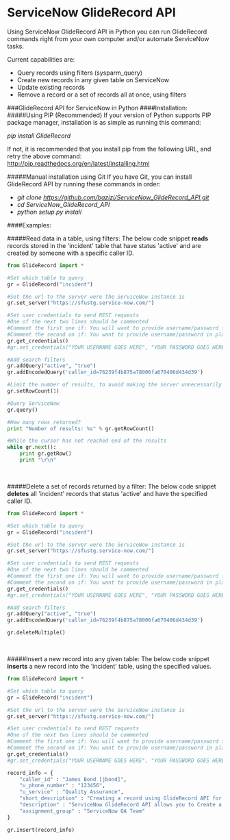 ServiceNow GlideRecord API
==========================
Using ServiceNow GlideRecord API in Python you can run GlideRecord commands right from your own computer and/or automate ServiceNow tasks.

Current capabilities are:
- Query records using filters (sysparm_query)
- Create new records in any given table on ServiceNow
- Update existing records
- Remove a record or a set of records all at once, using filters

###GlideRecord API for ServiceNow in Python
####Installation:
#####Using PIP (Recommended)
If your version of Python supports PIP package manager, installation is as simple as running this command:

*pip install GlideRecord*

If not, it is recommended that you install pip from the following URL, and retry the above command:
http://pip.readthedocs.org/en/latest/installing.html

#####Manual installation using Git
If you have Git, you can install GlideRecord API by running these commands in order:
- *git clone https://github.com/bazizi/ServiceNow_GlideRecord_API.git*
- *cd ServiceNow_GlideRecord_API*
- *python setup.py install*

####Examples:

#####Read data in a table, using filters:
The below code snippet **reads** records stored in the 'incident' table that have status 'active' and are created by someone with a specific caller ID.
```python
from GlideRecord import *

#Set which table to query
gr = GlideRecord("incident")

#Set the url to the server were the ServiceNow instance is
gr.set_server("https://sfustg.service-now.com/")

#Set user credentials to send REST requests
#One of the next two lines should be commented
#Comment the first one if: You will want to provide username/password from command line (recommended)
#Comment the second on if: You want to provide username/password in plain text (not recommended)
gr.get_credentials()
#gr.set_credentials("YOUR USERNAME GOES HERE", "YOUR PASSWORD GOES HERE")

#Add search filters
gr.addQuery("active", "true")
gr.addEncodedQuery('caller_id=76239f4b875a78006fa670406d434d39')

#Limit the number of results, to avoid making the server unnecessarily busy (The default is 100 results per query)
gr.setRowCount(1)

#Query ServiceNow
gr.query()

#How many rows returned?
print "Number of results: %s" % gr.getRowCount()

#While the cursor has not reached end of the results
while gr.next():
    print gr.getRow()
    print "\r\n"

```
<br />

#####Delete a set of records returned by a filter:
The below code snippet **deletes** all 'incident' records  that status 'active' and have the specified caller ID.

```python
from GlideRecord import *

#Set which table to query
gr = GlideRecord("incident")

#Set the url to the server were the ServiceNow instance is
gr.set_server("https://sfustg.service-now.com/")

#Set user credentials to send REST requests
#One of the next two lines should be commented
#Comment the first one if: You will want to provide username/password from command line (recommended)
#Comment the second on if: You want to provide username/password in plain text (not recommended)
gr.get_credentials()
#gr.set_credentials("YOUR USERNAME GOES HERE", "YOUR PASSWORD GOES HERE")

#Add search filters
gr.addQuery("active", "true")
gr.addEncodedQuery('caller_id=76239f4b875a78006fa670406d434d39')

gr.deleteMultiple()


```
<br />


#####Insert a new record into any given table:
The below code snippet **inserts** a new record into the 'incident' table, using the specified values.
```python
from GlideRecord import *

#Set which table to query
gr = GlideRecord("incident")

#Set the url to the server were the ServiceNow instance is
gr.set_server("https://sfustg.service-now.com/")

#Set user credentials to send REST requests
#One of the next two lines should be commented
#Comment the first one if: You will want to provide username/password from command line (recommended)
#Comment the second on if: You want to provide username/password in plain text (not recommended)
gr.get_credentials()
#gr.set_credentials("YOUR USERNAME GOES HERE", "YOUR PASSWORD GOES HERE")

record_info = {
    "caller_id" : "James Bond [jbond]",
    "u_phone_number" : "123456",
    "u_service" : "Quality Assurance",
    "short_description" : "Creating a record using GlideRecord API for Python",
    "description" : "ServiceNow GlideRecord API allows you to Create a record using Python", 
    "assignment_group" : "ServiceNow QA Team"
}

gr.insert(record_info)

```
